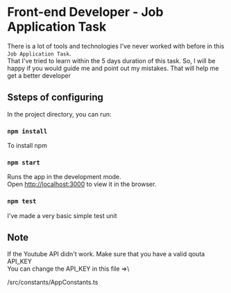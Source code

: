 # Front-end Developer - Job Application Task

There is a lot of tools and technologies I've never worked with before in this `Job Application Task`. \
That I've tried to learn within the 5 days duration of this task. So, I will be happy if you would guide me and point out my mistakes. That will help me get a better developer

## Ssteps of configuring 

In the project directory, you can run:

### `npm install`
To install npm

### `npm start`
Runs the app in the development mode.\
Open [http://localhost:3000](http://localhost:3000) to view it in the browser.

### `npm test`
I've made a very basic simple test unit

## Note
If the Youtube API didn't work. Make sure that you have a valid qouta API_KEY\
You can change the API_KEY in this file =>\ 

/src/constants/AppConstants.ts

